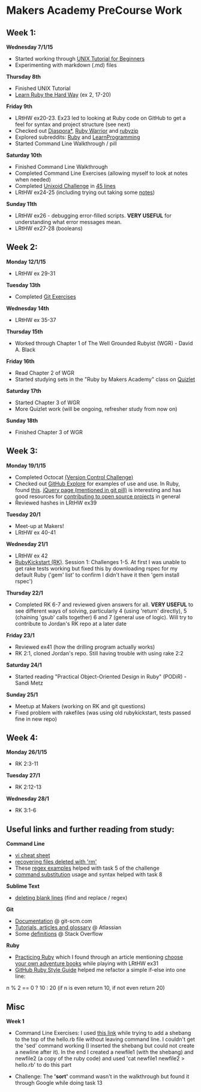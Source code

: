 # Makers Academy PreCourse Work

## Week 1:

**Wednesday 7/1/15**
- Started working through [UNIX Tutorial for Beginners](http://www.ee.surrey.ac.uk/Teaching/Unix/)
- Experimenting with markdown (.md) files

**Thursday 8th**
- Finished UNIX Tutorial
- [Learn Ruby the Hard Way](http://learnrubythehardway.org/book/index.html) (ex 2, 17-20)

**Friday 9th**
- LRtHW ex20-23. Ex23 led to looking at Ruby code on GitHub to get a feel for syntax and project structure (see next)
- Checked out [Diaspora*](https://github.com/diaspora/diaspora), [Ruby Warrior](https://github.com/ryanb/ruby-warrior) and [rubyzip](https://github.com/rubyzip/rubyzip)
- Explored subreddits: [Ruby](http://www.reddit.com/r/LearnProgramming) and [LearnProgramming](http://www.reddit.com/r/LearnProgramming)
- Started Command Line Walkthrough / pill

**Saturday 10th**
- Finished Command Line Walkthrough
- Completed Command Line Exercises (allowing myself to look at notes when needed)
- Completed [Unixoid Challenge](https://github.com/makersacademy/unixoid-challenge) in [45 lines](https://github.com/GabeMaker/makers-precourse/blob/master/history_unixoid_challenge.txt)
- LRtHW ex24-25 (including trying out taking some [notes](https://github.com/GabeMaker/learn-ruby-the-hard-way/blob/master/ex20-29/notes.md))

**Sunday 11th**
- LRtHW ex26 - debugging error-filled scripts. **VERY USEFUL** for understanding what error messages mean.
- LRtHW ex27-28 (booleans)


## Week 2:
**Monday 12/1/15**
- LRtHW ex 29-31

**Tuesday 13th**
- Completed [Git Exercises](https://github.com/GabeMaker/command-line-git-exercises)

**Wednesday 14th**
- LRtHW ex 35-37

**Thursday 15th**
- Worked through Chapter 1 of The Well Grounded Rubyist (WGR) - David A. Black

**Friday 16th**
- Read Chapter 2 of WGR
- Started studying sets in the "Ruby by Makers Academy" class on [Quizlet](http://quizlet.com/join/VctmNbYus)

**Saturday 17th**
- Started Chapter 3 of WGR
- More Quizlet work (will be ongoing, refresher study from now on)

**Sunday 18th**
- Finished Chapter 3 of WGR


## Week 3:
**Monday 19/1/15**
- Completed Octocat [(Version Control Challenge)](https://github.com/makersacademy/octocat_challenge)
- Checked out [GitHub Explore](https://github.com/explore) for examples of use and use. In Ruby, found [this](https://github.com/huffpostdata/ap-election-loader). [jQuery page (mentioned in git pill)](https://github.com/jquery/jquery) is interesting and has good resources for [contributing to open source projects](http://contribute.jquery.org/open-source/) in general
- Reviewed hashes in LRtHW ex39

**Tuesday 20/1**
- Meet-up at Makers!
- LRtHW ex 40-41

**Wednesday 21/1**
- LRtHW ex 42
- [RubyKickstart (RK)](https://github.com/JoshCheek/ruby-kickstart). Session 1: Challenges 1-5. At first I was unable to get rake tests working but fixed this by downloading rspec for my default Ruby ('gem' list' to confirm I didn't have it then 'gem install rspec')

**Thursday 22/1**
- Completed RK 6-7 and reviewed given answers for all. **VERY USEFUL** to see different ways of solving, particularly 4 (using 'return' directly), 5 (chaining 'gsub' calls together) 6 and 7 (general use of logic). Will try to contribute to Jordan's RK repo at a later date

**Friday 23/1**
- Reviewed ex41 (how the drilling program actually works)
- RK 2:1, cloned Jordan's repo. Still having trouble with using rake 2:2

**Saturday 24/1**
- Started reading "Practical Object-Oriented Design in Ruby" (PODiR) - Sandi Metz

**Sunday 25/1**
- Meetup at Makers (working on RK and git questions)
- Fixed problem with rakefiles (was using old rubykickstart, tests passed fine in new repo)


## Week 4:
**Monday 26/1/15**
- RK 2:3-11

**Tuesday 27/1**
- RK 2:12-13

**Wednesday 28/1**
- RK 3:1-6

## Useful links and further reading from study:

**Command Line**
- [vi cheat sheet](http://www.lagmonster.org/docs/vi.html)
- [recovering files deleted with 'rm'](http://superuser.com/questions/751756/is-rm-reversible)
- These [regex examples](http://www.thegeekstuff.com/2011/01/regular-expressions-in-grep-command/) helped with task 5 of the challenge
- [command substitution](https://www.gnu.org/software/bash/manual/html_node/Command-Substitution.html) usage and syntax helped with task 8

**Sublime Text**
- [deleting blank lines](http://stackoverflow.com/questions/12008986/sublime-text-2-how-to-delete-blank-empty-lines) (find and replace / regex)

**Git**
- [Documentation](http://git-scm.com/doc) @ git-scm.com
- [Tutorials, articles and glossary](https://www.atlassian.com/git/) @ Atlassian
- Some [definitions](http://stackoverflow.com/questions/3329943/git-branch-fork-fetch-merge-rebase-and-clone-what-are-the-differences) @ Stack Overflow 

**Ruby**
- [Practicing Ruby](https://practicingruby.com) which I found through an article mentioning [choose your own adventure books](https://practicingruby.com/articles/confident-ruby) while playing with LRtHW ex31
- [GitHub Ruby Style Guide](https://github.com/styleguide/ruby) helped me refactor a simple if-else into one line:

n % 2 == 0 ? 10 : 20 (if n is even return 10, if not even return 20)


## Misc

**Week 1**

- Command Line Exercises: I used [this link](http://askubuntu.com/questions/151674/how-do-i-insert-a-line-at-the-top-of-a-text-file-using-the-command-line) while trying to add a shebang to the top of the hello.rb file without leaving command line. I couldn't get the 'sed' command working (I inserted the shebang but could not create a newline after it). In the end I created a newfile1 (with the shebang) and newfile2 (a copy of the ruby code) and used 'cat newfile1 newfile2 > hello.rb' to do this part

- Challenge: The **'sort'** command wasn't in the walkthrough but found it through Google while doing task 13

